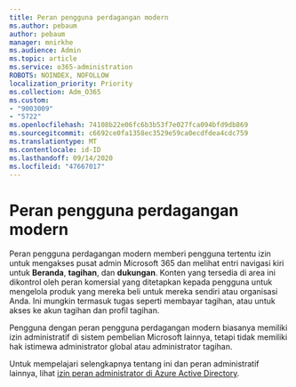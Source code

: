 ```yaml
---
title: Peran pengguna perdagangan modern
ms.author: pebaum
author: pebaum
manager: mnirkhe
ms.audience: Admin
ms.topic: article
ms.service: o365-administration
ROBOTS: NOINDEX, NOFOLLOW
localization_priority: Priority
ms.collection: Adm_O365
ms.custom:
- "9003009"
- "5722"
ms.openlocfilehash: 74108b22e06fc6b3b53f7e027fca094bfd9db869
ms.sourcegitcommit: c6692ce0fa1358ec3529e59ca0ecdfdea4cdc759
ms.translationtype: MT
ms.contentlocale: id-ID
ms.lasthandoff: 09/14/2020
ms.locfileid: "47667017"
---
```

# <a name="modern-commerce-user-role"></a>Peran pengguna perdagangan modern

Peran pengguna perdagangan modern memberi pengguna tertentu izin untuk mengakses pusat admin Microsoft 365 dan melihat entri navigasi kiri untuk **Beranda**, **tagihan**, dan **dukungan**. Konten yang tersedia di area ini dikontrol oleh peran komersial yang ditetapkan kepada pengguna untuk mengelola produk yang mereka beli untuk mereka sendiri atau organisasi Anda. Ini mungkin termasuk tugas seperti membayar tagihan, atau untuk akses ke akun tagihan dan profil tagihan.

Pengguna dengan peran pengguna perdagangan modern biasanya memiliki izin administratif di sistem pembelian Microsoft lainnya, tetapi tidak memiliki hak istimewa administrator global atau administrator tagihan.

Untuk mempelajari selengkapnya tentang ini dan peran administratif lainnya, lihat [izin peran administrator di Azure Active Directory](https://docs.microsoft.com/azure/active-directory/users-groups-roles/directory-assign-admin-roles#modern-commerce-administrator).